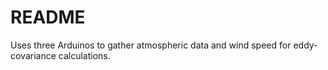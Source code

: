 # README

Uses three Arduinos to gather atmospheric data and wind speed for eddy-covariance calculations.